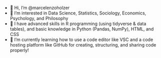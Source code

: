 - 👋 Hi, I’m @marcelenzoholzer
- 👀 I’m interested in Data Science, Statistics, Sociology, Economics, Psychology, and Philosophy
- 💞️ I have advanced skills in R programming (using tidyverse & data tables), and basic knowledge in Python (Pandas, NumPy), HTML, and CSS
- 🌱 I’m currently learning how to use a code editor like VSC and a code hosting platform like GitHub for creating, structuring, and sharing code properly! 


<!---
marcelenzoholzer/marcelenzoholzer is a ✨ special ✨ repository because its `README.md` (this file) appears on your GitHub profile.
You can click the Preview link to take a look at your changes.
--->
